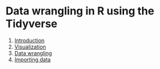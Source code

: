 # Data wrangling in R using the Tidyverse

1. [Introduction](https://rpubs.com/cbrnr/r_tidyverse_01)
2. [Visualization](https://rpubs.com/cbrnr/r_tidyverse_02)
3. [Data wrangling](https://rpubs.com/cbrnr/r_tidyverse_03)
4. [Importing data](https://rpubs.com/cbrnr/r_tidyverse_04)
